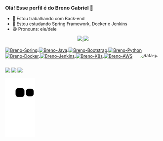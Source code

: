 ### Olá! Esse perfil é do Breno Gabriel 👋

- 🔭 Estou trabalhando com Back-end
- 🌱 Estou estudando Spring Framework, Docker e Jenkins
- 😄 Pronouns: ele/dele


<div align="center">
  <a href="https://github.com/BrenoXDMoon">
  <img height="180em" src="https://github-readme-stats.vercel.app/api?username=BrenoXDMoon&show_icons=true&theme=dark&include_all_commits=true&count_private=true"/>
  <img height="180em" src="https://github-readme-stats.vercel.app/api/top-langs/?username=BrenoXDMoon&layout=compact&langs_count=7&theme=dark"/>
</div>

  <div style="display: inline_block"><br>
    <img align="center" alt="Breno-Spring" height="30" width="40" src="https://cdn.jsdelivr.net/gh/devicons/devicon/icons/spring/spring-original.svg" />
    <img align="center" alt="Breno-Java" height="30" width="40" src="https://cdn.jsdelivr.net/gh/devicons/devicon/icons/java/java-original.svg" />
    <img align="center" alt="Breno-Bootstrap" height="30" width="40" src="https://cdn.jsdelivr.net/gh/devicons/devicon/icons/bootstrap/bootstrap-original.svg" />
    <img align="center" alt="Breno-Python" height="30" width="40" src="https://cdn.jsdelivr.net/gh/devicons/devicon/icons/python/python-original.svg" />
    <img align="center" alt="Breno-Docker" height="30" width="40" src="https://cdn.jsdelivr.net/gh/devicons/devicon/icons/docker/docker-original.svg" />
    <img align="center" alt="Breno-Jenkins" height="30" width="40" src="https://cdn.jsdelivr.net/gh/devicons/devicon/icons/jenkins/jenkins-original.svg" />
    <img align="center" alt="Breno-K8s" height="30" width="40" src="https://cdn.jsdelivr.net/gh/devicons/devicon/icons/kubernetes/kubernetes-plain.svg" />
    <img align="center" alt="Breno-AWS" height="30" width="40" src="https://cdn.jsdelivr.net/gh/devicons/devicon/icons/amazonwebservices/amazonwebservices-original.svg" />
    <img align="right" alt="Rafa-pic" height="150" style="border-radius:50px;" src="https://cdn.discordapp.com/attachments/878433989323546714/916796629833613352/my-octocat-1635963763679.png?width=876&height=876">
  </div>
  
  ##
  
  
  <div> 
  
  <a href="https://instagram.com/brenoxdmoon/" target="_blank"><img src="https://img.shields.io/badge/-Instagram-%23E4405F?style=for-the-badge&logo=instagram&logoColor=white" target="_blank"></a>
  <a href = "mailto:brenogabriel19@gmail.com"><img src="https://img.shields.io/badge/Gmail-D14836?style=for-the-badge&logo=gmail&logoColor=white" target="_blank"></a>
  <a href="https://www.linkedin.com/in/breno-gabriel-rodrigues-silva-2820b6161" target="_blank"><img src="https://img.shields.io/badge/-LinkedIn-%230077B5?style=for-the-badge&logo=linkedin&logoColor=white" target="_blank"></a> 
 
  ![Snake animation](https://github.com/BrenoXDMoon/BrenoXDMoon/blob/output/github-contribution-grid-snake.svg)
 
</div>
